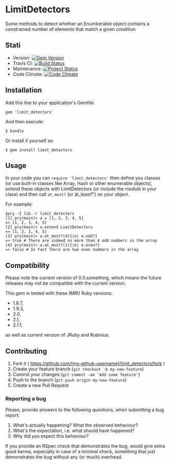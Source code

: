 # LimitDetectors

Some methods to detect whether an Enumberable object contains a constrained number of elements that match a given condition

## Stati

* Version: [![Gem Version](https://badge.fury.io/rb/limit_detectors.svg)](http://badge.fury.io/rb/limit_detectors)
* Travis CI: [![Build Status](https://travis-ci.org/s2k/limit_detectors.svg?branch=master)](https://travis-ci.org/s2k/limit_detectors)
* Maintenance: [![Project Status](http://stillmaintained.com/s2k/limit_detectors.png)](http://stillmaintained.com/s2k/limit_detectors)
* Code Climate: [![Code Climate](https://codeclimate.com/github/s2k/limit_detectors.png)](https://codeclimate.com/github/s2k/limit_detectors)

## Installation

Add this line to your application's Gemfile:

    gem 'limit_detectors'

And then execute:

    $ bundle

Or install it yourself as:

    $ gem install limit_detectors

## Usage

In your code you can `require 'limit_detectors'` then define you classes (or use built-in classes like Array, Hash
or other enumerable objects), extend these objects with LimitDetectors (or include the module in your class) and
then call `at_most?` (or àt_least?') on your object.

For example:

    $pry -I lib -r limit_detectors
    [1] pry(main)> a = [1, 2, 3, 4, 5]
    => [1, 2, 3, 4, 5]
    [2] pry(main)> a.extend LimitDetectors
    => [1, 2, 3, 4, 5]
    [3] pry(main)> a.at_most?(4){|e| e.odd?}
    => true # There are indeed no more than 4 odd numbers in the array
    [4] pry(main)> a.at_most?(1){|e| e.even?}
    => false # In fact there are two even numbers in the array

## Compatibility

Please note the current version of 0.0.something, which means the future releases
may not be compatible with the current version.

This gem is tested with these (MRI) Ruby versions:

* 1.8.7,
* 1.9.3,
* 2.0,
* 2.1,
* 2.1.1,

as well as current version of JRuby and Rubinius.

## Contributing

1. Fork it ( https://github.com/[my-github-username]/limit_detectors/fork )
2. Create your feature branch (`git checkout -b my-new-feature`)
3. Commit your changes (`git commit -am 'Add some feature'`)
4. Push to the branch (`git push origin my-new-feature`)
5. Create a new Pull Request

### Reporting a bug

Please, provide answers to the following questions, when submitting a bug report:

1. What's actually happening? What the observed behaviour?
2. What's the expectation, i.e. what should have happened?
3. Why did you expect this behaviour?

If you provide an RSpec check that demonstrates the bug, would give extra good karma,
especially in case of a minimal check, something that just demonstrates the bug without
any (or much) overhead.

